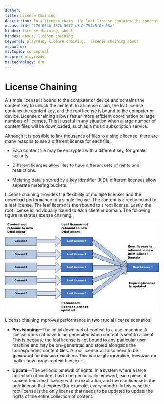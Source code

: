 ```yaml
---
author:
title: License Chaining
description: In a license chain, the leaf license contains the content key, and the root license is bound to the computer or device.
ms.assetid: "170f664b-757b-3677-c5a0-754c5f0ec08a"
kindex: license chaining, about
kindex: about, license chaining
keywords: playready license chaining,  license chaining about
ms.author:
ms.topic: conceptual
ms.prod: playready
ms.technology: drm
---
```



# License Chaining


A simple license is bound to the computer or device and contains the content key to unlock the content. In a license chain, the leaf license contains the content key, and the root license is bound to the computer or device. License chaining allows faster, more efficient coordination of large numbers of licenses. This is useful in any situation when a large number of content files will be downloaded, such as a music subscription service.


Although it is possible to link thousands of files to a single license, there are many reasons to use a different license for each file:

   *  Each content file may be encrypted with a different key, for greater security.

   *  Different licenses allow files to have different sets of rights and restrictions.

   *  Metering data is stored by a key identifier (KID); different licenses allow separate metering buckets.



License chaining provides the flexibility of multiple licenses and the download performance of a single license. The content is directly bound to a leaf license. The leaf license is then bound to a root license. Lastly, the root license is individually bound to each client or domain. The following figure illustrates license chaining.


![License Chaining](../images/image26_16.jpg)


License chaining improves performance in two crucial license scenarios:

   *  **Provisioning**&mdash;The initial download of content to a user machine. A license does not have to be generated when content is sent to a client. This is because the leaf license is not bound to any particular user machine and may be pre-generated and stored alongside the corresponding content files. A root license will also need to be generated for this user machine. This is a single operation, however, no matter how many content files exist.

   *  **Update**&mdash;The periodic renewal of rights. In a system where a large collection of content has to be periodically renewed, each piece of content has a leaf license with no expiration, and the root license is the only license that expires (for example, every month). In this case the root license is the only license that needs to be updated to update the rights of the entire collection of content.



